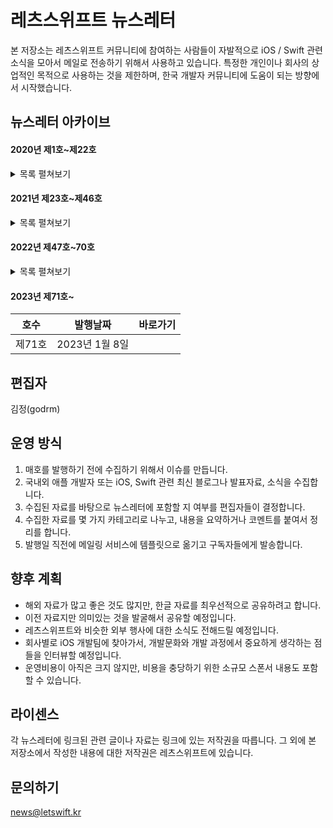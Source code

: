 # 레츠스위프트 뉴스레터 

본 저장소는 레츠스위프트 커뮤니티에 참여하는 사람들이 자발적으로 iOS / Swift 관련 소식을 모아서 메일로 전송하기 위해서 사용하고 있습니다. 특정한 개인이나 회사의 상업적인 목적으로 사용하는 것을 제한하며, 한국 개발자 커뮤니티에 도움이 되는 방향에서 시작했습니다. 

## 뉴스레터 아카이브

#### 2020년 제1호~제22호 

<details>
<summary>목록 펼쳐보기</summary>
<div>

|호수|발행날짜|바로가기|
|--|--|--|
|제1호|2020년 2월 23일|[링크](https://stib.ee/o202)|
|제2호|2020년 3월 8일|[링크](https://stib.ee/um12)|
|제3호|2020년 3월 22일|[링크](https://stibee.com/api/v1.0/emails/share/IJHzXGwmCgg4MIcrOXd9ud_oiDTeVg==)|
|제4호|2020년 4월 5일|[링크](https://stibee.com/api/v1.0/emails/share/9yZfOCB9Pp5zyuF-oHNGx39sDbro5Q==?fbclid=IwAR2Y0zYTSVsJR78N-JM4PH4rxX6fqBGBeacGMkXjmWk6NqsIuS6ajeXCStw)|
|제5호|2020년 4월 19일|[링크](https://stibee.com/api/v1.0/emails/share/lDcnhD65tcmUBVDjcRy1JY1Ut4wMXA==)|
|제6호|2020년 5월 3일|[링크](https://stibee.com/api/v1.0/emails/share/f3zE8J8_Z2NwM66l84TzNVz4LbbyYA==)|
|제7호|2020년 5월 17일|[링크](https://stibee.com/api/v1.0/emails/share/9_dqwFcOIeQq-6dMlitXYpRhJLPVbQ==)|
|제8호|2020년 5월 31일|[링크](https://stibee.com/api/v1.0/emails/share/QS9Xt0YTjRrzvY1i4Nj3DbTRWyot1Q==)|
|제9호|2020년 6월 14일|[링크](https://stib.ee/q2F2)|
|제10호|2020년 6월 28일|[링크](https://stib.ee/TEH2)|
|제11호|2020년 7월 12일|[링크](https://stib.ee/KLJ2)|
|제12호|2020년 7월 26일|[링크](https://stib.ee/7XL2)|
|제13호|2020년 8월 09일|[링크](https://stib.ee/qhM2)|
|제14호|2020년 8월 23일|[링크](https://stib.ee/kmP2)|
|제15호|2020년 9월 13일|[링크](https://stib.ee/ddT2)|
|제16호|2020년 9월 27일|[링크](https://stib.ee/sLW2)|
|제17호|2020년 10월 11일|[링크](https://stib.ee/LHY2)|
|제18호|2020년 10월 25일|[링크](https://stib.ee/XGb2)|
|제19호|2020년 11월 08일|[링크](https://stib.ee/9Xe2)|
|제20호|2020년 11월 22일|[링크](https://stib.ee/yjh2)|
|제21호|2020년 12월 13일|[링크](https://stib.ee/0mn2)|
|제22호|2020년 12월 27일|[링크](https://stib.ee/awp2)|
</div>
</details>

#### 2021년 제23호~제46호

<details>
<summary>목록 펼쳐보기</summary>
<div>

|호수|발행날짜|바로가기|
|--|--|--|
|제23호|2021년 1월 10일|[링크](https://stib.ee/Y1t2)|
|제24호|2021년 1월 24일|[링크](https://stib.ee/wRw2)|
|제25호|2021년 2월 14일|[링크](https://stib.ee/eO13)|
|제26호|2021년 2월 28일|[링크](https://stib.ee/RG53)|
|제27호|2021년 3월 14일|[링크](https://stib.ee/Rl83)|
|제28호|2021년 3월 28일|[링크](https://stib.ee/QbC3)|
|제29호|2021년 4월 11일|[링크](https://stib.ee/XdC3)|
|제30호|2021년 4월 25일|[링크](https://stib.ee/SNK3)|
|제31호|2021년 5월 09일|[링크](https://stib.ee/aCO3)|
|제32호|2021년 5월 23일|[링크](https://stib.ee/f2S3)|
|제33호|2021년 6월 13일|[링크](https://stib.ee/IAY3)|
|제34호|2021년 6월 27일|[링크](https://stib.ee/s3c3)|
|제35호|2021년 7월 11일|[링크](https://stib.ee/tBg3)|
|제36호|2021년 7월 25일|[링크](https://stib.ee/2Ek3)|
|제37호|2021년 8월 08일|[링크](https://stib.ee/RSo3)|
|제38호|2021년 8월 22일|[링크](https://stib.ee/SPs3)|
|제39호|2021년 9월 12일|[링크](https://stib.ee/h8z3)|
|제40호|2021년 9월 26일|[링크](https://stib.ee/fa24)|
|제41호|2021년 10월 10일|[링크](https://stib.ee/C174)|
|제42호|2021년 10월 24일|[링크](https://stib.ee/NMB4)|
|제43호|2021년 11월 14일|[링크](https://stib.ee/3TI4)|
|제44호|2021년 11월 28일|[링크](https://stib.ee/H2M4)|
|제45호|2021년 12월 12일|[링크](https://stib.ee/NqR4)|
|제46호|2021년 12월 26일|[링크](https://stib.ee/EHW4)|

</div>
</details>

#### 2022년 제47호~70호

<details>
<summary>목록 펼쳐보기</summary>
<div>

|호수|발행날짜|바로가기|
|--|--|--|
|제47호|2022년 1월 09일|[링크](https://stib.ee/Oka4)|
|제48호|2022년 1월 23일|[링크](https://stib.ee/rGf4)|
|제49호|2022년 2월 13일|[링크](https://stib.ee/0gl4)|
|제50호|2022년 2월 27일|[링크](https://event.stibee.com/v2/click/NTg2NTQvODg5NjY2LzQzMy8/aHR0cHM6Ly9zdGliLmVlL2tvcTQ)|
|제51호|2022년 3월 13일|[링크](https://event.stibee.com/v2/click/NTg2NTQvOTA3NDA1LzQzMy8/aHR0cHM6Ly9zdGliLmVlL0xUdjQ)|
|제52호|2022년 3월 27일|[링크](https://event.stibee.com/v2/click/NTg2NTQvOTI3Mzc2LzQzMy8/aHR0cHM6Ly9zdGliLmVlL0JpMDU)|
|제53호|2022년 4월 10일|[링크](https://event.stibee.com/v2/click/NTg2NTQvOTQ3Njk5LzQzMy8/aHR0cHM6Ly9zdGliLmVlLzMzNjU)|
|제54호|2022년 4월 24일|[링크](https://event.stibee.com/v2/click/NTg2NTQvOTY3OTE5LzQzMy8/aHR0cHM6Ly9zdGliLmVlL1VMQjU)|
|제55호|2022년 5월 08일|[링크](https://stibee.com/api/v1.0/emails/share/QoEokQev05672MzzpiFoD-FctsgYPw==)|
|제56호|2022년 5월 22일|[링크](https://stibee.com/api/v1.0/emails/share/Jx8rC3t8WrM8QAGYgmy-PgSvTyNlO6Q=)|
|제57호|2022년 6월 15일|[링크](https://stibee.com/api/v1.0/emails/share/Or8cEaBrL_3KgmAGIHjJ56VBroWZH-U=)|
|제58호|2022년 6월 26일|[링크](https://stibee.com/api/v1.0/emails/share/KYyDgkuDvRMDMuXt1X9_xk_58f09QAg=)|
|제59호|2022년 7월 10일|[링크](https://stibee.com/api/v1.0/emails/share/gcy_yS1ABfuOY_RHeZiGmcszNQ46v0c=)|
|제60호|2022년 7월 24일|[링크](https://stibee.com/api/v1.0/emails/share/3WcHpq6du11W52TU9QNvcDUogxMsmac=)|
|제61호|2022년 8월 14일|[링크](https://stibee.com/api/v1.0/emails/share/gSYXADQ5RICHEj_12sIO_hHU_RhSclk=)|
|제62호|2022년 8월 28일|[링크](https://stibee.com/api/v1.0/emails/share/VaczsTJWLIapzajSxTKtaamDxbuNbwc=)|
|제63호|2022년 9월 12일|[링크](https://stibee.com/api/v1.0/emails/share/r1mcmyRy8E_N0W3_iwGDbWZnXTCQpUo=)|
|제64호|2022년 9월 25일|[링크](https://stibee.com/api/v1.0/emails/share/exJP-auY89TKkk3Gc48vPSFEKt9g95Q=)|
|제65호|2022년 10월 09일|[링크](https://stibee.com/api/v1.0/emails/share/EK1VsIs96Jh8caAYKnXxnAi328qjIQ0=)|
|제66호|2022년 10월 23일|[링크](https://stibee.com/api/v1.0/emails/share/aOV4AynK69mLZYbfeIy2zdbLcIay3EI=)|
|제67호|2022년 11월 13일|[링크](https://stibee.com/api/v1.0/emails/share/W283b-AB4joYuL7JNtlPJQBukr27zQ8=)|
|제68호|2022년 11월 27일|[링크](https://stibee.com/api/v1.0/emails/share/EoqlCxT5I6pDUUqj3cu8svcg55_A4ls=)|
|제69호|2022년 12월 11일|[링크](https://stibee.com/api/v1.0/emails/share/7DSXqm-Cts6G7k-yO15j_uLFeIR1WF4=)|
|제70호|2022년 12월 27일|[링크](https://stibee.com/api/v1.0/emails/share/dHR-pgjRaTx2sxRIZYLYlyNIg2mirRA=)|

</div>
</details>

#### 2023년 제71호~
|호수|발행날짜|바로가기|
|--|--|--|
|제71호|2023년 1월 8일|<br>|


## 편집자

김정(godrm)

## 운영 방식

1. 매호를 발행하기 전에 수집하기 위해서 이슈를 만듭니다. 
2. 국내외 애플 개발자 또는 iOS, Swift 관련 최신 블로그나 발표자료, 소식을 수집합니다. 
3. 수집된 자료를 바탕으로 뉴스레터에 포함할 지 여부를 편집자들이 결정합니다. 
4. 수집한 자료를 몇 가지 카테고리로 나누고, 내용을 요약하거나 코멘트를 붙여서 정리를 합니다.
5. 발행일 직전에 메일링 서비스에 템플릿으로 옮기고 구독자들에게 발송합니다. 

## 향후 계획

- 해외 자료가 많고 좋은 것도 많지만, 한글 자료를 최우선적으로 공유하려고 합니다. 
- 이전 자료지만 의미있는 것을 발굴해서 공유할 예정입니다. 
- 레츠스위프트와 비슷한 외부 행사에 대한 소식도 전해드릴 예정입니다.
- 회사별로 iOS 개발팀에 찾아가서, 개발문화와 개발 과정에서 중요하게 생각하는 점들을 인터뷰할 예정입니다. 
- 운영비용이 아직은 크지 않지만, 비용을 충당하기 위한 소규모 스폰서 내용도 포함할 수 있습니다. 

## 라이센스 

각 뉴스레터에 링크된 관련 글이나 자료는 링크에 있는 저작권을 따릅니다.
그 외에 본 저장소에서 작성한 내용에 대한 저작권은 레츠스위프트에 있습니다. 

## 문의하기

news@letswift.kr 
